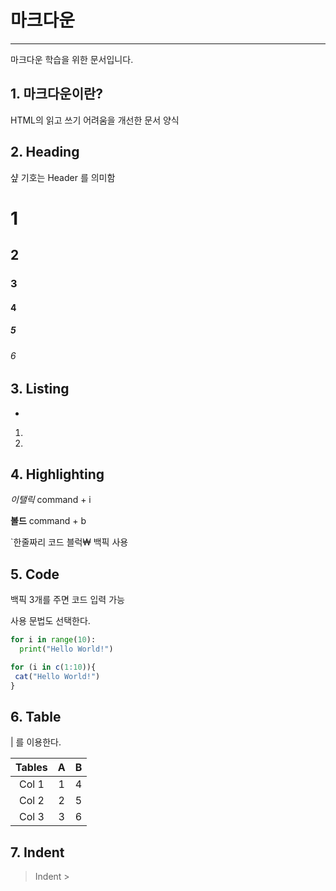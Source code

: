 # 마크다운

---

마크다운 학습을 위한 문서입니다.



## 1. 마크다운이란?

HTML의 읽고 쓰기 어려움을 개선한 문서 양식



## 2. Heading

샾 기호는 Header 를 의미함

# 1 #

## 2 ##

### 3 ###

#### 4 ####

##### 5 #####

###### 6 #######



## 3. Listing

- 

1. 

2. 



## 4. Highlighting

*이탤릭* command + i

**볼드**  command + b

`한줄짜리 코드 블럭₩ 백픽 사용 



## 5. Code

백픽 3개를 주면 코드 입력 가능

사용 문법도 선택한다.

``` python
for i in range(10):
  print("Hello World!")
```

 ``` R
for (i in c(1:10)){
  cat("Hello World!")
}
 ```



## 6. Table

| 를 이용한다.

| Tables |  A   |  B   |
| :----: | :--: | :--: |
| Col 1  |  1   |  4   |
| Col 2  |  2   |  5   |
| Col 3  |  3   |  6   |



## 7. Indent

> Indent >



